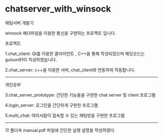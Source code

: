 # chatserver_with_winsock

채팅서버 개발기

winsock 헤더파일을 이용한 통신을 구현하는 프로젝트 입니다.

프로젝트

1.chat_client: Qt를 이용한 클라이언트 , C++을 통해 작성되었으며 해당코드는 guioon91이 작성하였습니다.

2.chat_server: c++을 이용한 서버, chat_client와 연동하여 작동합니다.

-----------------------------------------------------------------

개인공부

3.chat_server_prototype: 간단한 기능들을 구현한 chat server 및 client 프로그램

4.login_server: 로그인을 간단하게 구현한 프로그램

5.multi_chat: 여러사람이 접속할 수 있는 채팅방을 구현한 프로그램


-------------------------------------------------------------------
각 폴더속 manual.pdf 파일에 간단한 실행 설명을 작성하였다.
